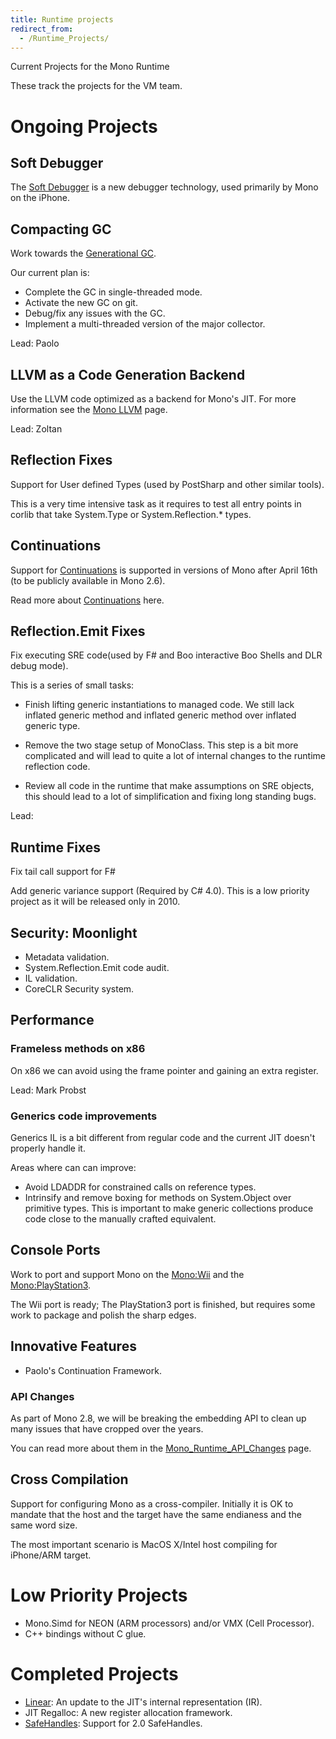 ```yaml
---
title: Runtime projects
redirect_from:
  - /Runtime_Projects/
---
```


Current Projects for the Mono Runtime

These track the projects for the VM team.

Ongoing Projects
================

Soft Debugger
-------------

The [Soft Debugger](/docs/advanced/runtime/docs/soft-debugger/) is a new debugger technology, used primarily by Mono on the iPhone.

Compacting GC
-------------

Work towards the [Generational GC](/docs/advanced/garbage-collector/sgen/).

Our current plan is:

-   Complete the GC in single-threaded mode.
-   Activate the new GC on git.
-   Debug/fix any issues with the GC.
-   Implement a multi-threaded version of the major collector.

Lead: Paolo

LLVM as a Code Generation Backend
---------------------------------

Use the LLVM code optimized as a backend for Mono's JIT. For more information see the [Mono LLVM](/docs/advanced/mono-llvm/) page.

Lead: Zoltan

Reflection Fixes
----------------

Support for User defined Types (used by PostSharp and other similar tools).

This is a very time intensive task as it requires to test all entry points in corlib that take System.Type or System.Reflection.\* types.

Continuations
-------------

Support for [Continuations](/archived/continuations) is supported in versions of Mono after April 16th (to be publicly available in Mono 2.6).

Read more about [Continuations](/archived/continuations) here.

Reflection.Emit Fixes
---------------------

Fix executing SRE code(used by F# and Boo interactive Boo Shells and DLR debug mode).

This is a series of small tasks:

-   Finish lifting generic instantiations to managed code. We still lack inflated generic method and inflated generic method over inflated generic type.

-   Remove the two stage setup of MonoClass. This step is a bit more complicated and will lead to quite a lot of internal changes to the runtime reflection code.

-   Review all code in the runtime that make assumptions on SRE objects, this should lead to a lot of simplification and fixing long standing bugs.

Lead:

Runtime Fixes
-------------

Fix tail call support for F#

Add generic variance support (Required by C# 4.0). This is a low priority project as it will be released only in 2010.

Security: Moonlight
-------------------

-   Metadata validation.
-   System.Reflection.Emit code audit.
-   IL validation.
-   CoreCLR Security system.

Performance
-----------

### Frameless methods on x86

On x86 we can avoid using the frame pointer and gaining an extra register.

Lead: Mark Probst

### Generics code improvements

Generics IL is a bit different from regular code and the current JIT doesn't properly handle it.

Areas where can can improve:

-   Avoid LDADDR for constrained calls on reference types.
-   Intrinsify and remove boxing for methods on System.Object over primitive types. This is important to make generic collections produce code close to the manually crafted equivalent.

Console Ports
-------------

Work to port and support Mono on the [Mono:Wii](/docs/about-mono/supported-platforms/wii/) and the [Mono:PlayStation3](/docs/about-mono/supported-platforms/playstation3/).

The Wii port is ready; The PlayStation3 port is finished, but requires some work to package and polish the sharp edges.

Innovative Features
-------------------

-   Paolo's Continuation Framework.

### API Changes

As part of Mono 2.8, we will be breaking the embedding API to clean up many issues that have cropped over the years.

You can read more about them in the [Mono_Runtime_API_Changes](/archived/mono_runtime_api_changes) page.

Cross Compilation
-----------------

Support for configuring Mono as a cross-compiler. Initially it is OK to mandate that the host and the target have the same endianess and the same word size.

The most important scenario is MacOS X/Intel host compiling for iPhone/ARM target.

Low Priority Projects
=====================

-   Mono.Simd for NEON (ARM processors) and/or VMX (Cell Processor).
-   C++ bindings without C glue.

Completed Projects
==================

-   [Linear](/docs/advanced/runtime/docs/linear-ir/): An update to the JIT's internal representation (IR).
-   JIT Regalloc: A new register allocation framework.
-   [SafeHandles](/docs/advanced/safehandles/): Support for 2.0 SafeHandles.

